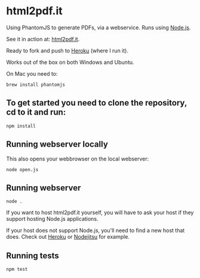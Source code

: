 html2pdf.it
===========
Using PhantomJS to generate PDFs, via a webservice. Runs using [Node.js](http://nodejs.org).

See it in action at: [html2pdf.it](http://www.html2pdf.it).

Ready to fork and push to [Heroku](http://heroku.com) (where I run it).

Works out of the box on both Windows and Ubuntu.

On Mac you need to:
```shell
brew install phantomjs
```

To get started you need to clone the repository, cd to it and run:
-----------
```shell
npm install
```

Running webserver locally
-----------
This also opens your webbrowser on the local webserver:
```shell
node open.js
```

Running webserver
-----------
```
node .
```
If you want to host html2pdf.it yourself, you will have to ask your host if they support hosting Node.js applications.

If your host does not support Node.js, you'll need to find a new host
that does. Check out [Heroku](http://heroku.com) or [Nodejitsu](http://nodejitsu.com) for example.

Running tests
-----------
```shell
npm test
```
